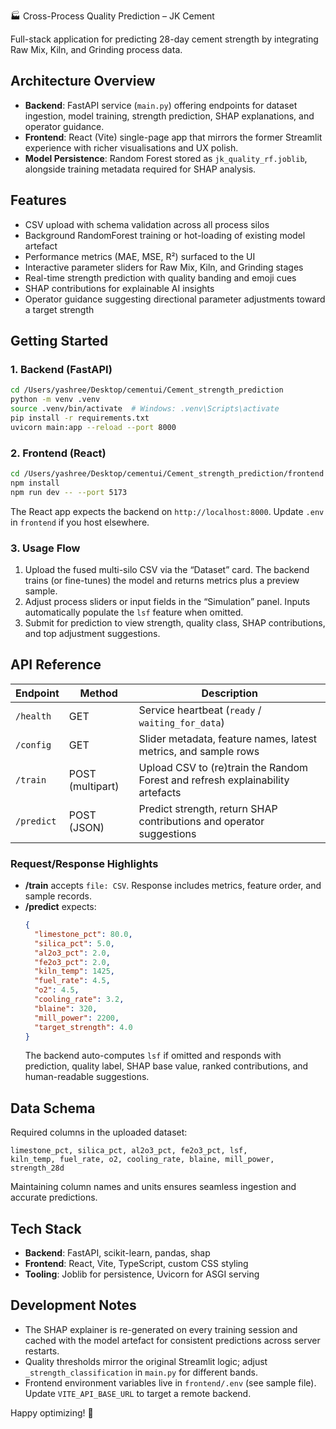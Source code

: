 🏭 Cross-Process Quality Prediction – JK Cement

Full-stack application for predicting 28-day cement strength by integrating Raw Mix, Kiln, and Grinding process data.

## Architecture Overview

- **Backend**: FastAPI service (`main.py`) offering endpoints for dataset ingestion, model training, strength prediction, SHAP explanations, and operator guidance.
- **Frontend**: React (Vite) single-page app that mirrors the former Streamlit experience with richer visualisations and UX polish.
- **Model Persistence**: Random Forest stored as `jk_quality_rf.joblib`, alongside training metadata required for SHAP analysis.

## Features

- CSV upload with schema validation across all process silos
- Background RandomForest training or hot-loading of existing model artefact
- Performance metrics (MAE, MSE, R²) surfaced to the UI
- Interactive parameter sliders for Raw Mix, Kiln, and Grinding stages
- Real-time strength prediction with quality banding and emoji cues
- SHAP contributions for explainable AI insights
- Operator guidance suggesting directional parameter adjustments toward a target strength

## Getting Started

### 1. Backend (FastAPI)

```bash
cd /Users/yashree/Desktop/cementui/Cement_strength_prediction
python -m venv .venv
source .venv/bin/activate  # Windows: .venv\Scripts\activate
pip install -r requirements.txt
uvicorn main:app --reload --port 8000
```

### 2. Frontend (React)

```bash
cd /Users/yashree/Desktop/cementui/Cement_strength_prediction/frontend
npm install
npm run dev -- --port 5173
```

The React app expects the backend on `http://localhost:8000`. Update `.env` in `frontend` if you host elsewhere.

### 3. Usage Flow

1. Upload the fused multi-silo CSV via the “Dataset” card. The backend trains (or fine-tunes) the model and returns metrics plus a preview sample.
2. Adjust process sliders or input fields in the “Simulation” panel. Inputs automatically populate the `lsf` feature when omitted.
3. Submit for prediction to view strength, quality class, SHAP contributions, and top adjustment suggestions.

## API Reference

| Endpoint | Method | Description |
| --- | --- | --- |
| `/health` | GET | Service heartbeat (`ready` / `waiting_for_data`) |
| `/config` | GET | Slider metadata, feature names, latest metrics, and sample rows |
| `/train` | POST (multipart) | Upload CSV to (re)train the Random Forest and refresh explainability artefacts |
| `/predict` | POST (JSON) | Predict strength, return SHAP contributions and operator suggestions |

### Request/Response Highlights

- **/train** accepts `file: CSV`. Response includes metrics, feature order, and sample records.
- **/predict** expects:
  ```json
  {
    "limestone_pct": 80.0,
    "silica_pct": 5.0,
    "al2o3_pct": 2.0,
    "fe2o3_pct": 2.0,
    "kiln_temp": 1425,
    "fuel_rate": 4.5,
    "o2": 4.5,
    "cooling_rate": 3.2,
    "blaine": 320,
    "mill_power": 2200,
    "target_strength": 4.0
  }
  ```
  The backend auto-computes `lsf` if omitted and responds with prediction, quality label, SHAP base value, ranked contributions, and human-readable suggestions.

## Data Schema

Required columns in the uploaded dataset:

```
limestone_pct, silica_pct, al2o3_pct, fe2o3_pct, lsf,
kiln_temp, fuel_rate, o2, cooling_rate, blaine, mill_power,
strength_28d
```

Maintaining column names and units ensures seamless ingestion and accurate predictions.

## Tech Stack

- **Backend**: FastAPI, scikit-learn, pandas, shap
- **Frontend**: React, Vite, TypeScript, custom CSS styling
- **Tooling**: Joblib for persistence, Uvicorn for ASGI serving

## Development Notes

- The SHAP explainer is re-generated on every training session and cached with the model artefact for consistent predictions across server restarts.
- Quality thresholds mirror the original Streamlit logic; adjust `_strength_classification` in `main.py` for different bands.
- Frontend environment variables live in `frontend/.env` (see sample file). Update `VITE_API_BASE_URL` to target a remote backend.

Happy optimizing! 💪
